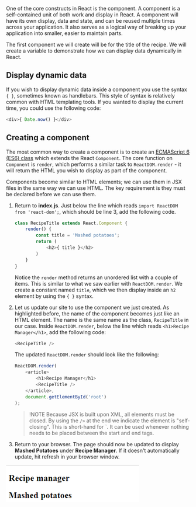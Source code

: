 One of the core constructs in React is the component. A component is a self-contained unit of both work and display in React. A component will have its own display, data and state, and can be reused multiple times across your application. It also serves as a logical way of breaking up your application into smaller, easier to maintain parts.

The first component we will create will be for the title of the recipe. We will create a variable to demonstrate how we can display data dynamically in React.

## Display dynamic data

If you wish to display dynamic data inside a component you use the syntax `{ }`, sometimes known as handlebars. This style of syntax is relatively common with HTML templating tools. If you wanted to display the current time, you could use the following code:

```javascript
<div>{ Date.now() }</div>
```

## Creating a component

The most common way to create a component is to create an [ECMAScript 6 (ES6) class](https://developer.mozilla.org/en-US/docs/Web/JavaScript/Reference/Classes) which extends the React `Component`. The core function on `Component` is `render`, which performs a similar task to `ReactDOM.render` - it will return the HTML you wish to display as part of the component.

Components become similar to HTML elements; we can use them in JSX files in the same way we can use HTML. The key requirement is they must be declared before we can use them.

1. Return to **index.js**. Just below the line which reads `import ReactDOM from 'react-dom';`, which should be line 3, add the following code.

    ```javascript
    class RecipeTitle extends React.Component {
        render() {
            const title = 'Mashed potatoes';
            return (
                <h2>{ title }</h2>
            )
        }
    }
    ```

    Notice the `render` method returns an unordered list with a couple of items. This is similar to what we saw earlier with `ReactDOM.render`. We create a constant named `title`, which we then display inside an `h2` element by using the `{ }` syntax.

1. Let us update our site to use the component we just created. As highlighted before, the name of the component becomes just like an HTML element. The name is the same name as the class, `RecipeTitle` in our case. Inside `ReactDOM.render`, below the line which reads `<h1>Recipe Manager</h1>`, add the following code:

    ```javascript
    <RecipeTitle />
    ```

    The updated `ReactDOM.render` should look like the following:

    ```javascript
    ReactDOM.render(
        <article>
            <h1>Recipe Manager</h1>
            <RecipeTitle />
        </article>,
        document.getElementById('root')
    );
    ```

    >!NOTE
    > Because JSX is built upon XML, all elements must be closed. By using the `/>` at the end we indicate the element is "self-closing". This is short-hand for `<RecipeTitle></RecipeTitle>. It can be used whenever nothing needs to be placed between the start and end tags.

1. Return to your browser. The page should now be updated to display **Mashed Potatoes** under **Recipe Manager**. If it doesn't automatically update, hit refresh in your browser window.

![Screenshot of page displaying title](media/title.png)
